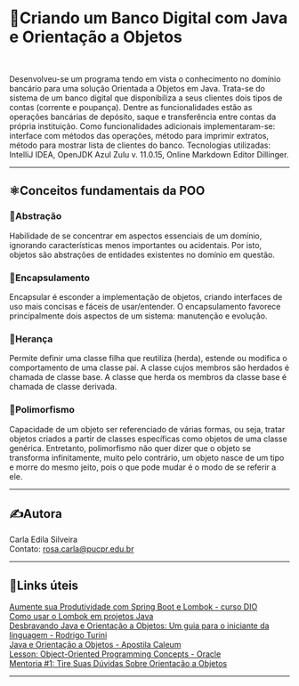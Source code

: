 # 🏧Criando um Banco Digital com Java e Orientação a Objetos
</br>

Desenvolveu-se um programa tendo em vista o conhecimento no domínio bancário para uma solução Orientada a Objetos em Java. Trata-se do sistema de um banco digital que disponibiliza a seus clientes dois tipos de contas (corrente e poupança). Dentre as funcionalidades estão as operações bancárias de depósito, saque e transferência entre contas da própria instituição. Como funcionalidades adicionais implementaram-se: interface com métodos das operações, método para imprimir extratos, método para mostrar lista de clientes do banco. Tecnologias utilizadas: IntelliJ IDEA, OpenJDK Azul Zulu v. 11.0.15, Online Markdown Editor Dillinger.  

---  

## ⚛️Conceitos fundamentais da POO  

### 🔷Abstração
Habilidade de se concentrar em aspectos essenciais de um domínio, ignorando características menos importantes ou acidentais. Por isto, objetos são abstrações de entidades existentes no domínio em questão.

### 🔷Encapsulamento
Encapsular é esconder a implementação de objetos, criando interfaces de uso mais concisas e fáceis de usar/entender. O encapsulamento favorece principalmente dois aspectos de um sistema: manutenção e evolução.

### 🔷Herança
Permite definir uma classe filha que reutiliza (herda), estende ou modifica o comportamento de uma classe pai. A classe cujos membros são herdados é chamada de classe base. A classe que herda os membros da classe base é chamada de classe derivada.

### 🔷Polimorfismo
Capacidade de um objeto ser referenciado de várias formas, ou seja, tratar objetos criados a partir de classes específicas como objetos de uma classe genérica. Entretanto, polimorfismo não quer dizer que o objeto se transforma infinitamente, muito pelo contrário, um objeto nasce de um tipo e morre do mesmo jeito, pois o que pode mudar é o modo de se referir a ele.  

---

## ✍️Autora  
Carla Edila Silveira  
Contato: rosa.carla@pucpr.edu.br  

---  

## 🔗Links úteis  

[Aumente sua Produtividade com Spring Boot e Lombok - curso DIO](https://web.dio.me/course/aumente-sua-produtividade-com-spring-boot-e-lombok/learning/ed9e3e6b-49ba-440b-a4e2-cd4ac21912d7/?back=/browse)  
[Como usar o Lombok em projetos Java](https://receitasdecodigo.com.br/java/como-usar-o-lombok-em-projetos-java)  
[Desbravando Java e Orientação a Objetos: Um guia para o iniciante da linguagem - Rodrigo Turini](https://www.casadocodigo.com.br/products/livro-orientacao-objetos-java)  
[Java e Orientação a Objetos - Apostila Caleum](https://www.caelum.com.br/apostila/apostila-java-orientacao-objetos.pdf)  
[Lesson: Object-Oriented Programming Concepts - Oracle](https://docs.oracle.com/javase/tutorial/java/concepts/index.html)  
[Mentoria #1: Tire Suas Dúvidas Sobre Orientação a Objetos](https://www.youtube.com/watch?v=YS6ouOhkyNI)  

---  


